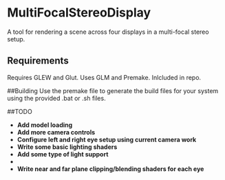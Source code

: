 # MultiFocalStereoDisplay

A tool for rendering a scene across four displays in a multi-focal stereo setup.

## Requirements
Requires GLEW and Glut.
Uses GLM and Premake. Inlcluded in repo.

##Building
Use the premake file to generate the build files for your system using the provided .bat or .sh files.

##TODO

- **Add model loading**
- **Add more camera controls**
- **Configure left and right eye setup using current camera work**
- **Write some basic lighting shaders**
- **Add some type of light support**
- 
- **Write near and far plane clipping/blending shaders for each eye**
